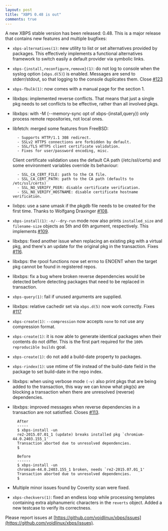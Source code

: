 ```yaml
---
layout: post
title: "XBPS 0.48 is out"
comments: true
---
```


A new XBPS stable version has been released: 0.48. This is a major release
that contains new features and multiple bugfixes:

* `xbps-alternatives(1)`: new utility to list or set alternatives provided by
packages. This effectively implements a functional alternatives framework
to switch easily a default provider via symbolic links.

* `xbps-{install,reconfigure,remove}(1)`: do not log to console when the
syslog option (`xbps.d(5)`) is enabled. Messages are send to stderr/stdout,
so that logging to the console duplicates them.
Close [#123](https://github.com/voidlinux/xbps/issues/123)

* `xbps-fbulk(1)`: now comes with a manual page for the section 1.

* libxbps: implemented reverse conflicts. That means that just a single pkg
 needs to set conflicts to be effective, rather than all involved pkgs.

* libxbps: with \-M (\--memory-sync opt of xbps-{install,query}) only process
 remote repositories, not local ones.

* libfetch: merged some features from FreeBSD:

        - Supports HTTP/1.1 308 redirect.
        - SSLv2 HTTPS connections are forbidden by default.
        - SSL/TLS HTTPS client certificate validation.
        - Fixes for user/password encoding, misc.

    Client certificate validation uses the default CA path (/etc/ssl/certs)
and some environment variables override its behaviour:

        - SSL_CA_CERT_FILE: path to the CA file.
        - SSL_CA_CERT_PATH: path to the CA path (defaults to /etc/ssl/certs)
        - SSL_NO_VERIFY_PEER: disable certificate verification.
        - SSL_NO_VERIFY_HOSTNAME: disable certificate hostname verification.

* lixbps: use a sane umask if the pkgdb file needs to be created for the first
time. Thanks to Wolfgang Draxinger [#108](https://github.com/voidlinux/xbps/pull/108).

* `xbps-install(1)`: `-n/--dry-run` mode now also prints `installed_size` and
`filename-size` objects as 5th and 6th argument, respectively.
This implements [#109](https://github.com/voidlinux/xbps/issues/109).

* libxbps: fixed another issue when replacing an existing pkg with a virtual
pkg, and there's an update for the original pkg in the transaction.
Fixes [#116](https://github.com/voidlinux/xbps/issues/116).

* libxbps: the rpool functions now set errno to ENOENT when the target
 pkg cannot be found in registered repos.

* libxbps: fix a bug where broken reverse dependencies would be detected
 before detecting packages that need to be replaced in transaction.

* `xbps-query(1)`: fail if unused arguments are supplied.

* libxbps: relative cachedir set via `xbps.d(5)` now work correctly.
Fixes [#117](https://github.com/voidlinux/xbps/issues/117)

* `xbps-create(1)`: `--compression` now accepts `none` to not use any
compression format.

* `xbps-create(1)`: it is now able to generate identical packages when their
contents do not differ. This is the first part required for the
`100% reproducible builds` goal.

* `xbps-create(1)`: do not add a build-date property to packages.

* `xbps-rindex(1)`: use mtime of file instead of the build-date field in the
package to set build-date in the repo index.

* libxbps: when using verbose mode `(-v)` also print pkgs that are being
added to the transaction, this way we can know what pkg(s) are blocking
a transaction when there are unresolved (reverse) dependencies.

* libxbps: improved messages when reverse dependencies in a transaction
are not satistfied. Closes [#113](https://github.com/voidlinux/xbps/issues/113).

        After
        -----
        $ xbps-install -un
        re2-2015.07.01_1 (update) breaks installed pkg `chromium-44.0.2403.155_1'
        Transaction aborted due to unresolved dependencies.
        $

        Before
        ------
        $ xbps-install -un
        chromium-44.0.2403.155_1 broken, needs `re2-2015.07.01_1'
        Transaction aborted due to unresolved dependencies.
        $

* Multiple minor issues found by Coverity scan were fixed.

* `xbps-checkvers(1)`: fixed an endless loop while processing templates containing
extra alphanumeric characters in the `reverts` object. Added a new testcase
to verify its correctness.

Please report issues at
[https://github.com/voidlinux/xbps/issues](https://github.com/voidlinux/xbps/issues).
